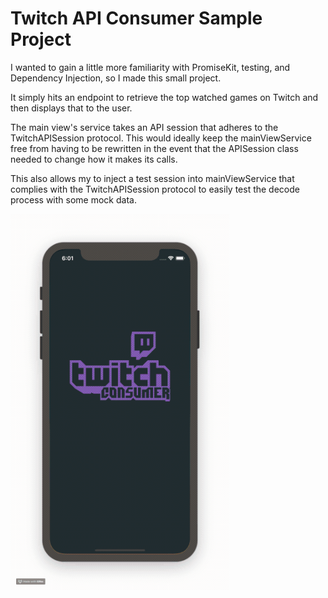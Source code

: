# Twitch API Consumer Sample Project

I wanted to gain a little more familiarity with PromiseKit, testing, and Dependency Injection, so I made this small project.

It simply hits an endpoint to retrieve the top watched games on Twitch and then displays that to the user.

The main view's service takes an API session that adheres to the TwitchAPISession protocol. This would ideally keep the mainViewService free from having to be rewritten in the event that the APISession class needed to change how it makes its calls.

This also allows my to inject a test session into mainViewService that complies with the TwitchAPISession protocol to easily test the decode process with some mock data.

<img src="https://github.com/adarak/TwitchConsumerSampleProject/blob/master/example.gif?raw=true" style="width: 350px;">
